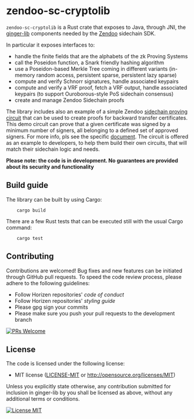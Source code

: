 
# zendoo-sc-cryptolib

`zendoo-sc-cryptolib` is a Rust crate that exposes to Java, through JNI, the [ginger-lib](https://github.com/ZencashOfficial/ginger-lib) components needed by the [Zendoo](https://eprint.iacr.org/2020/123.pdf "Zendoo") sidechain SDK.

In particular it exposes interfaces to:

* handle the finite fields that are the alphabets of the zk Proving Systems
* call the Poseidon function, a Snark friendly hashing algorithm
* use a Poseidon-based Merkle Tree coming in different variants (in-memory random access, persistent sparse, persistent lazy sparse) 
* compute and verify Schnorr signatures, handle associated keypairs
* compute and verify a VRF proof, fetch a VRF output, handle associated keypairs (to support Ouroborous-style PoS sidechain consensus)
* create and manage Zendoo Sidechain proofs

The library includes also an example of a simple Zendoo [sidechain proving circuit](demo-circuit) that can be used to create proofs for backward transfer certificates. This demo circuit can prove that a given certificate was signed by a minimum number of signers, all belonging to a defined set of approved signers. For more info, pls see the specific [document](doc).
The circuit is offered as an example to developers, to help them build their own circuits, that will match their sidechain logic and needs.

**Please note: the code is in development. No guarantees are provided about its security and functionality**


## Build guide

The library can be built by using Cargo:
 
```
	cargo build
```  

There are a few Rust tests that can be executed still with the usual Cargo command:  

```
	cargo test
```  


## Contributing

Contributions are welcomed! Bug fixes and new features can be initiated through GitHub pull requests. To speed the code review process, please adhere to the following guidelines:

* Follow Horizen repositories' *code of conduct*
* Follow Horizen repositories' *styling guide* 
* Please gpg sign your commits 
* Please make sure you push your pull requests to the development branch

[![PRs Welcome](https://img.shields.io/badge/PRs-welcome-brightgreen.svg?style=flat-square)](http://makeapullrequest.com)

## License

The code is licensed under the following license:

 * MIT license ([LICENSE-MIT](http://opensource.org/licenses/MIT) or http://opensource.org/licenses/MIT)

Unless you explicitly state otherwise, any contribution submitted for inclusion in ginger-lib by you shall be licensed as above, without any additional terms or conditions.

[![License MIT](https://img.shields.io/badge/license-MIT-blue.svg)](http://opensource.org/licenses/MIT)

  
